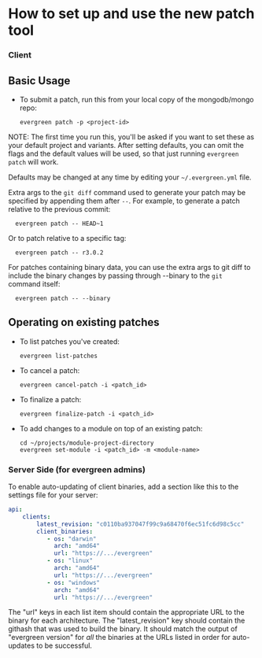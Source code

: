 How to set up and use the new patch tool
==

### Client

Basic Usage
--

* To submit a patch, run this from your local copy of the mongodb/mongo repo:

      evergreen patch -p <project-id>
    
NOTE: The first time you run this, you'll be asked if you want to set these as your default project and variants.
After setting defaults, you can omit the flags and the default values will be used, so that just running `evergreen patch` will work.

Defaults may be changed at any time by editing your `~/.evergreen.yml` file.

Extra args to the `git diff` command used to generate your patch may be specified by appending them after `--`.  For example, to generate a patch relative to the previous commit:

      evergreen patch -- HEAD~1

Or to patch relative to a specific tag:

      evergreen patch -- r3.0.2

For patches containing binary data, you can use the extra args to git diff to include the binary changes by passing through --binary to the `git` command itself:

      evergreen patch -- --binary

Operating on existing patches
--


* To list patches you've created:

      evergreen list-patches


* To cancel a patch:
 
      evergreen cancel-patch -i <patch_id>
    
* To finalize a patch:
 
      evergreen finalize-patch -i <patch_id>


* To add changes to a module on top of an existing  patch:

      cd ~/projects/module-project-directory
      evergreen set-module -i <patch_id> -m <module-name>

### Server Side (for evergreen admins)

To enable auto-updating of client binaries, add a section like this to the settings file for your server:


```yaml
api:
    clients:
        latest_revision: "c0110ba937047f99c9a68470f6ec51fc6d98c5cc"
        client_binaries:
           - os: "darwin"
             arch: "amd64"
             url: "https://.../evergreen"
           - os: "linux"
             arch: "amd64"
             url: "https://.../evergreen"
           - os: "windows"
             arch: "amd64"
             url: "https://.../evergreen"
```

The "url" keys in each list item should contain the appropriate URL to the binary for each architecture. The "latest_revision" key should contain the githash that was used to build the binary. It should match the output of "evergreen version" for *all* the binaries at the URLs listed in order for auto-updates to be successful.
